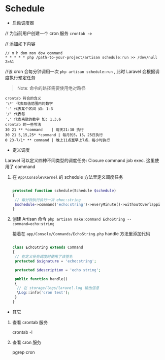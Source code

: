 # Schedule

* 启动调度器

// 为当前用户创建一个 cron 服务
`crontab -e`

// 添加如下内容

```text
// m h dom mon dow command
* * * * * php /path-to-your-project/artisan schedule:run >> /dev/null 2>&1
```

//该 cron 会每分钟调用一次 `php artisan schedule:run` , 此时 Laravel 会根据调度执行预定任务

> Note: 命令的路径需要使用绝对路径

```text
crontab 符合的含义
'\*' 代表取值范围内的数字
'-' 代表某个区间 如: 1-3
'/' 代表每
',' 代表离散的数字 如: 1,3,6
crontab 的一些写法
30 21 ** *command    | 每天21:30 执行
30 21 5,15,25* *command | 每月的5，15，25日执行
0 23-7/1* ** command | 晚上11点至早上7点，每小时执行
```

* 定义调度

Laravel 可以定义四种不同类型的调度任务: Closure command job exec.
这里使用了 command

1. 在 `App\Console\Kernel` 的 schedule 方法里定义调度任务

    ```php

    protected function schedule(Schedule $schedule)
    {
     // 每分钟执行执行一次 ehoc:string
     $schedule->command('echo:string')->everyMinute()->withoutOverlapping();
    }

    ```

2. 创建 Artisan 命令
    ` php artisan make:command EchoString --command=echo:string `

    接着在 `app/Console/Commands/EchoString.php` handle 方法里添加代码

    ```php

    class EchoString extends Command
    {
     // 在定义任务调度时使用了该签名
     protected $signature = 'echo:string';

     protected $description = 'echo string';

     public function handle()
     {
      // 在 storage/logs/laravel.log 输出信息
      \Log::info('cron test');
     }
    }
    ```

* 其它

1. 查看 crontab 服务

    crontab -l

2. 查看 cron 服务

    pgrep cron
